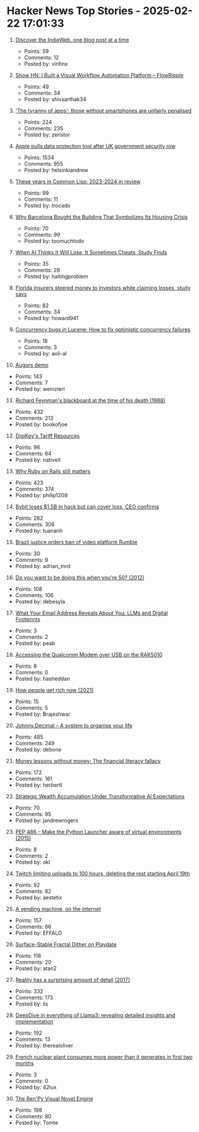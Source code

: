 # Hacker News Top Stories - 2025-02-22 17:01:33

1. [Discover the IndieWeb, one blog post at a time](https://indieblog.page)
   - Points: 59
   - Comments: 12
   - Posted by: vinhnx

2. [Show HN: I Built a Visual Workflow Automation Platform – FlowRipple](https://flowripple.com/)
   - Points: 49
   - Comments: 34
   - Posted by: shivsarthak34

3. ['The tyranny of apps': those without smartphones are unfairly penalised](https://www.theguardian.com/money/2025/feb/22/the-tyranny-of-apps-those-without-smartphones-are-unfairly-penalised-say-campaigners)
   - Points: 224
   - Comments: 235
   - Posted by: zeristor

4. [Apple pulls data protection tool after UK government security row](https://www.bbc.com/news/articles/cgj54eq4vejo)
   - Points: 1534
   - Comments: 955
   - Posted by: helsinkiandrew

5. [These years in Common Lisp: 2023-2024 in review](https://lisp-journey.gitlab.io/blog/these-years-in-common-lisp-2023-2024-in-review/)
   - Points: 99
   - Comments: 11
   - Posted by: trocado

6. [Why Barcelona Bought the Building That Symbolizes Its Housing Crisis](https://www.bloomberg.com/news/articles/2025-02-17/barcelona-buys-apartment-building-at-center-of-eviction-protests)
   - Points: 70
   - Comments: 99
   - Posted by: toomuchtodo

7. [When AI Thinks It Will Lose, It Sometimes Cheats, Study Finds](https://time.com/7259395/ai-chess-cheating-palisade-research/)
   - Points: 35
   - Comments: 28
   - Posted by: haltingproblem

8. [Florida insurers steered money to investors while claiming losses, study says](https://www.tampabay.com/news/florida-politics/2025/02/22/florida-insurance-profits-desantis-regulation-investors-crisis/)
   - Points: 82
   - Comments: 34
   - Posted by: howard941

9. [Concurrency bugs in Lucene: How to fix optimistic concurrency failures](https://www.elastic.co/search-labs/blog/optimistic-concurrency-lucene-debugging)
   - Points: 18
   - Comments: 3
   - Posted by: aoli-al

10. [Augurs demo](https://demo.augu.rs/)
   - Points: 143
   - Comments: 7
   - Posted by: weinzierl

11. [Richard Feynman's blackboard at the time of his death (1988)](https://digital.archives.caltech.edu/collections/Images/1.10-29/)
   - Points: 432
   - Comments: 213
   - Posted by: bookofjoe

12. [DigiKey's Tariff Resources](https://www.digikey.com/en/resources/tariff-resources)
   - Points: 96
   - Comments: 64
   - Posted by: nativeit

13. [Why Ruby on Rails still matters](https://www.contraption.co/rails-versus-nextjs/)
   - Points: 423
   - Comments: 374
   - Posted by: philip1209

14. [Bybit loses $1.5B in hack but can cover loss, CEO confirms](https://www.tradingview.com/news/coindesk:cda1c390e094b:0-bybit-ceo-confirms-exchange-was-hacked-for-1-46b-says-his-firm-can-cover-the-loss/)
   - Points: 282
   - Comments: 306
   - Posted by: tuananh

15. [Brazil justice orders ban of video platform Rumble](https://www.dw.com/en/brazil-justice-orders-ban-of-video-platform-rumble/a-71708890)
   - Points: 30
   - Comments: 9
   - Posted by: adrian_mrd

16. [Do you want to be doing this when you're 50? (2012)](https://prog21.dadgum.com/154.html)
   - Points: 108
   - Comments: 106
   - Posted by: debesyla

17. [What Your Email Address Reveals About You: LLMs and Digital Footprints](https://www.maximepeabody.com/blog/email-address-psychic)
   - Points: 3
   - Comments: 2
   - Posted by: peab

18. [Accessing the Qualcomm Modem over USB on the RAK5010](https://danielmangum.com/posts/modem-usb-rak5010/)
   - Points: 8
   - Comments: 0
   - Posted by: hasheddan

19. [How people get rich now (2021)](https://paulgraham.com/richnow.html)
   - Points: 15
   - Comments: 5
   - Posted by: Brajeshwar

20. [Johnny.Decimal – A system to organise your life](https://johnnydecimal.com)
   - Points: 485
   - Comments: 249
   - Posted by: debone

21. [Money lessons without money: The financial literacy fallacy](https://anandsanwal.me/financial-literacy-fallacy/)
   - Points: 172
   - Comments: 161
   - Posted by: herbertl

22. [Strategic Wealth Accumulation Under Transformative AI Expectations](https://arxiv.org/abs/2502.11264)
   - Points: 70
   - Comments: 95
   - Posted by: jandrewrogers

23. [PEP 486 – Make the Python Launcher aware of virtual environments (2015)](https://peps.python.org/pep-0486/)
   - Points: 8
   - Comments: 2
   - Posted by: okl

24. [Twitch limiting uploads to 100 hours, deleting the rest starting April 19th](https://twitter.com/twitchsupport/status/1892277199497043994)
   - Points: 92
   - Comments: 82
   - Posted by: aestetix

25. [A vending machine, on the internet](https://threekindwords.com/blog/vending-machine-on-the-internet/)
   - Points: 157
   - Comments: 66
   - Posted by: EFFALO

26. [Surface-Stable Fractal Dither on Playdate](https://aras-p.info/blog/2025/02/09/Surface-Stable-Fractal-Dither-on-Playdate/)
   - Points: 118
   - Comments: 20
   - Posted by: atan2

27. [Reality has a surprising amount of detail (2017)](http://johnsalvatier.org/blog/2017/reality-has-a-surprising-amount-of-detail)
   - Points: 332
   - Comments: 173
   - Posted by: lis

28. [DeepDive in everything of Llama3: revealing detailed insights and implementation](https://github.com/therealoliver/Deepdive-llama3-from-scratch)
   - Points: 192
   - Comments: 13
   - Posted by: therealoliver

29. [French nuclear plant consumes more power than it generates in first two months](https://www.energy-charts.info/charts/power/chart.htm?l=en&c=FR&source=nuclear_unit&per_unit_consumption=production_and_consumption&legendItems=1sy10&interval=year&year=2025)
   - Points: 3
   - Comments: 0
   - Posted by: 42lux

30. [The Ren'Py Visual Novel Engine](https://www.renpy.org/)
   - Points: 198
   - Comments: 80
   - Posted by: Tomte

